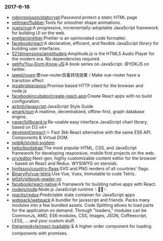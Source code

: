 ### 2017-6-16 
* [robinmoisson/staticrypt](https://github.com//robinmoisson/staticrypt):Password protect a static HTML page 
* [veltman/flubber](https://github.com//veltman/flubber):Tools for smoother shape animations. 
* [vuejs/vue](https://github.com//vuejs/vue):A progressive, incrementally-adoptable JavaScript framework for building UI on the web. 
* [prettier/prettier](https://github.com//prettier/prettier):Prettier is an opinionated code formatter. 
* [facebook/react](https://github.com//facebook/react):A declarative, efficient, and flexible JavaScript library for building user interfaces. 
* [521dimensions/amplitudejs](https://github.com//521dimensions/amplitudejs):Amplitude.js is the HTML5 Audio Player for the modern era. No dependencies required. 
* [getify/You-Dont-Know-JS](https://github.com//getify/You-Dont-Know-JS):A book series on JavaScript. @YDKJS on twitter. 
* [jaweii/vueg](https://github.com//jaweii/vueg):使vue-router具备转场效果 / Make vue-router have a transition effect 
* [mzabriskie/axios](https://github.com//mzabriskie/axios):Promise based HTTP client for the browser and node.js 
* [facebookincubator/create-react-app](https://github.com//facebookincubator/create-react-app):Create React apps with no build configuration. 
* [airbnb/javascript](https://github.com//airbnb/javascript):JavaScript Style Guide 
* [amark/gun](https://github.com//amark/gun):A realtime, decentralized, offline-first, graph database engine. 
* [naver/billboard.js](https://github.com//naver/billboard.js):Re-usable easy interface JavaScript chart library, based on D3 v4+ 
* [developit/preact](https://github.com//developit/preact):⚛️ Fast 3kb React alternative with the same ES6 API. Components & Virtual DOM. 
* [jxnblk/styled-system](https://github.com//jxnblk/styled-system): 
* [twbs/bootstrap](https://github.com//twbs/bootstrap):The most popular HTML, CSS, and JavaScript framework for developing responsive, mobile first projects on the web. 
* [ory/editor](https://github.com//ory/editor):Next-gen, highly customizable content editor for the browser - based on React and Redux. WYSIWYG on steroids. 
* [hjnilsson/country-flags](https://github.com//hjnilsson/country-flags):SVG and PNG renders of all countries' flags. 
* [Binaryify/vue-tetris](https://github.com//Binaryify/vue-tetris):Use Vue, Vuex, Immutable to code Tetris. 
* [le0zh/gitbook-reader-rn](https://github.com//le0zh/gitbook-reader-rn): 
* [facebook/react-native](https://github.com//facebook/react-native):A framework for building native apps with React. 
* [nodejs/node](https://github.com//nodejs/node):Node.js JavaScript runtime ✨🐢🚀✨ 
* [reactjs/redux](https://github.com//reactjs/redux):Predictable state container for JavaScript apps 
* [webpack/webpack](https://github.com//webpack/webpack):A bundler for javascript and friends. Packs many modules into a few bundled assets. Code Splitting allows to load parts for the application on demand. Through "loaders," modules can be CommonJs, AMD, ES6 modules, CSS, Images, JSON, Coffeescript, LESS, ... and your custom stuff. 
* [thejameskyle/react-loadable](https://github.com//thejameskyle/react-loadable):⏳ A higher order component for loading components with promises. 
